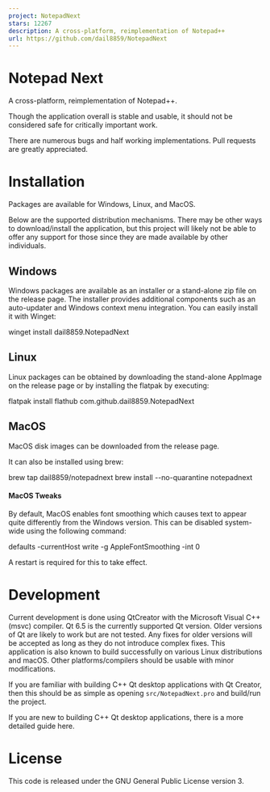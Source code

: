 ```yaml
---
project: NotepadNext
stars: 12267
description: A cross-platform, reimplementation of Notepad++
url: https://github.com/dail8859/NotepadNext
---
```


Notepad Next
============

A cross-platform, reimplementation of Notepad++.

Though the application overall is stable and usable, it should not be considered safe for critically important work.

There are numerous bugs and half working implementations. Pull requests are greatly appreciated.

Installation
============

Packages are available for Windows, Linux, and MacOS.

Below are the supported distribution mechanisms. There may be other ways to download/install the application, but this project will likely not be able to offer any support for those since they are made available by other individuals.

Windows
-------

Windows packages are available as an installer or a stand-alone zip file on the release page. The installer provides additional components such as an auto-updater and Windows context menu integration. You can easily install it with Winget:

winget install dail8859.NotepadNext

Linux
-----

Linux packages can be obtained by downloading the stand-alone AppImage on the release page or by installing the flatpak by executing:

flatpak install flathub com.github.dail8859.NotepadNext

MacOS
-----

MacOS disk images can be downloaded from the release page.

It can also be installed using brew:

brew tap dail8859/notepadnext
brew install --no-quarantine notepadnext

#### MacOS Tweaks

By default, MacOS enables font smoothing which causes text to appear quite differently from the Windows version. This can be disabled system-wide using the following command:

defaults -currentHost write -g AppleFontSmoothing -int 0

A restart is required for this to take effect.

Development
===========

Current development is done using QtCreator with the Microsoft Visual C++ (msvc) compiler. Qt 6.5 is the currently supported Qt version. Older versions of Qt are likely to work but are not tested. Any fixes for older versions will be accepted as long as they do not introduce complex fixes. This application is also known to build successfully on various Linux distributions and macOS. Other platforms/compilers should be usable with minor modifications.

If you are familiar with building C++ Qt desktop applications with Qt Creator, then this should be as simple as opening `src/NotepadNext.pro` and build/run the project.

If you are new to building C++ Qt desktop applications, there is a more detailed guide here.

License
=======

This code is released under the GNU General Public License version 3.
